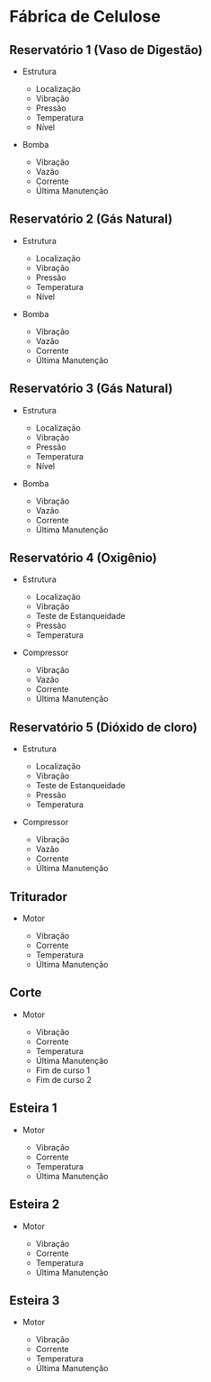 # Fábrica de Celulose

## Reservatório 1 (Vaso de Digestão)

* Estrutura

  * Localização
  * Vibração
  * Pressão
  * Temperatura
  * Nível

* Bomba

  * Vibração
  * Vazão
  * Corrente
  * Última Manutenção

## Reservatório 2 (Gás Natural)

* Estrutura

  * Localização
  * Vibração
  * Pressão
  * Temperatura
  * Nível

* Bomba

  * Vibração
  * Vazão
  * Corrente
  * Última Manutenção

## Reservatório 3 (Gás Natural)

* Estrutura

  * Localização
  * Vibração
  * Pressão
  * Temperatura
  * Nível

* Bomba

  * Vibração
  * Vazão
  * Corrente
  * Última Manutenção

## Reservatório 4 (Oxigênio)

* Estrutura

  * Localização
  * Vibração
  * Teste de Estanqueidade
  * Pressão
  * Temperatura

* Compressor

  * Vibração
  * Vazão
  * Corrente
  * Última Manutenção


## Reservatório 5 (Dióxido de cloro)

* Estrutura

  * Localização
  * Vibração
  * Teste de Estanqueidade
  * Pressão
  * Temperatura

* Compressor

  * Vibração
  * Vazão
  * Corrente
  * Última Manutenção

## Triturador

* Motor

  * Vibração
  * Corrente
  * Temperatura
  * Última Manutenção
 
## Corte

* Motor

  * Vibração
  * Corrente
  * Temperatura
  * Última Manutenção
  * Fim de curso 1
  * Fim de curso 2

## Esteira 1

* Motor

  * Vibração
  * Corrente
  * Temperatura
  * Última Manutenção

## Esteira 2

* Motor

  * Vibração
  * Corrente
  * Temperatura
  * Última Manutenção

## Esteira 3

* Motor

  * Vibração
  * Corrente
  * Temperatura
  * Última Manutenção
